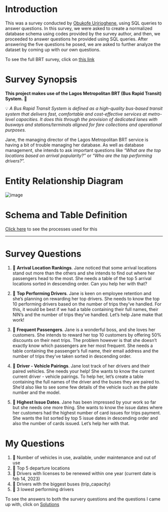 # Introduction
This was a survey conducted by [Obukofe Uririoghene](https://github.com/JosephObukofe), using SQL queries to answer questions.
In this survey, we were asked to create a normalized database schema using codes provided by the survey author, and then, we proceeded to answer questions he provided using SQL queries.
After answering the five questions he posed, we are asked to further analyze the dataset by coming up with our own questions.

To see the full BRT survey, click on [this link](https://obukofe.notion.site/obukofe/SQL-Survey-501f61a843ab4a60879e60601eedeaac)

# Survey Synopsis

**This project makes use of the Lagos Metropolitan BRT (Bus Rapid Transit) System.** 🚌


💡 *A Bus Rapid Transit System is defined as a high-quality bus-based transit system that delivers fast, comfortable and cost-effective services at metro-level capacities. It does this through the provision of dedicated lanes with busways and stations/terminals aligned for fare collections and operational purposes.*



Jane, the managing director of the Lagos Metropolitan BRT service is having a bit of trouble managing her database. As well as database management, she intends to ask important questions like *“What are the top locations based on arrival popularity?”* or *“Who are the top performing drivers?”.*

# Entity Relationship Diagram
![image](https://user-images.githubusercontent.com/113924978/223856602-dcc5ec24-bafa-4701-8d6c-8965efbf3fad.png)

# Schema and Table Definition
[Click here](https://github.com/imanjokko/Lagos-Metropolitan-BRT/blob/main/Schema%20and%20Table%20definitions.md) to see the processes used for this

---

# Survey Questions
1. 🎯 **Arrival Location Rankings**. Jane noticed that some arrival locations stand out more than the others and she intends to find out where her passengers head to the most. She needs a table of the top 5 arrival locations sorted in descending order. Can you help her with that?

2. 🎯 **Top Performing Drivers**. Jane is keen on employee retention and she’s planning on rewarding her top drivers. She needs to know the top 10 performing drivers based on the number of trips they’ve handled. For this, it would be best if we had a table containing their full names, their NIN’s and the number of trips they’ve handled. Let’s help Jane make that work!

3. 🎯 **Frequent Passengers**. Jane is a wonderful boss, and she loves her customers. She intends to reward her top 10 customers by offering 50% discounts on their next trips. The problem however is that she doesn’t exactly know which passengers are her most frequent. She needs a table containing the passenger’s full name, their email address and the number of trips they’ve taken sorted in descending order. 

4. 🎯 **Driver - Vehicle Pairings**. Jane lost track of her drivers and their paired vehicles. She needs your help! She wants to know the current current driver - vehicle pairings. To help her, let’s create a table containing the full names of the driver and the buses they are paired to. She’d also like to see some few details of the vehicle such as the plate number and the model.

5. 🎯 **Highest Issue Dates**. Jane has been impressed by your work so far but she needs one more thing. She wants to know the issue dates where her customers had the highest number of card issues for trips payment. She wants the list sorted by top 5 issue dates in descending order and also the number of cards issued. Let’s help her with that.

# My Questions
1. 🎯 Number of vehicles in use, available, under maintenance and out of use
2. 🎯 Top 5 departure locations
3. 🎯 Drivers with licenses to be renewed within one year (current date is feb 14, 2023)
4. 🎯 Drivers with the biggest buses (trip_capacity)
5. 🎯 3 lowest performing drivers

To see the answers to both the survery questions and the questions I came up with, click on [Solutions](https://github.com/imanjokko/Lagos-Metropolitan-BRT/blob/main/Solutions.md)
